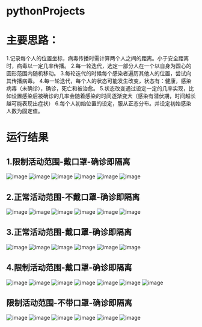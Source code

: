 # pythonProjects

# 主要思路： #
1.记录每个人的位置坐标，病毒传播时需计算两个人之间的距离。小于安全距离时，病毒以一定几率传播。
2.每一轮迭代，选定一部分人在一个以自身为圆心的圆形范围内随机移动。
3.每轮迭代的时候每个感染者遍历其他人的位置，尝试向其传播病毒。
4.每一轮迭代，每个人的状态可能发生改变，状态有：健康，感染病毒（未确诊），确诊，死亡和被治愈。
5.状态改变通过设定一定的几率实现，比如设置感染后被确诊的几率会随着感染的时间逐渐变大（感染有潜伏期，时间越长越可能表现出症状）
6.每个人初始位置的设定，服从正态分布。并设定初始感染人数为固定值。
# 运行结果 #
## 1.限制活动范围-戴口罩-确诊即隔离 ##
![image](https://user-images.githubusercontent.com/24203428/114024256-66b40900-98a6-11eb-87af-0a03ddbc3686.png)
![image](https://user-images.githubusercontent.com/24203428/114024414-98c56b00-98a6-11eb-915d-f98f9b918192.png)
![image](https://user-images.githubusercontent.com/24203428/114024425-9d8a1f00-98a6-11eb-95cf-1d0e245e1f53.png)
![image](https://user-images.githubusercontent.com/24203428/114024421-9bc05b80-98a6-11eb-83a7-490eb152197f.png)
![image](https://user-images.githubusercontent.com/24203428/114024430-9fec7900-98a6-11eb-8928-fddfdc3547c1.png)
![image](https://user-images.githubusercontent.com/24203428/114024441-a4b12d00-98a6-11eb-8ded-c3dc39890b81.png)
## 2.正常活动范围-不戴口罩-确诊即隔离 ##
![image](https://user-images.githubusercontent.com/24203428/114024580-cca09080-98a6-11eb-8534-b91566181dfa.png)
![image](https://user-images.githubusercontent.com/24203428/114024587-ce6a5400-98a6-11eb-9bf6-4d6748a8db1f.png)
![image](https://user-images.githubusercontent.com/24203428/114024607-d6c28f00-98a6-11eb-88e8-cccb2717418f.png)
![image](https://user-images.githubusercontent.com/24203428/114024613-d9bd7f80-98a6-11eb-8b5e-1bd40cc86de2.png)
![image](https://user-images.githubusercontent.com/24203428/114024620-dc1fd980-98a6-11eb-9176-cb26ebc32596.png)
![image](https://user-images.githubusercontent.com/24203428/114024632-df1aca00-98a6-11eb-9fa9-a2c1f831bb03.png)
## 3.正常活动范围-戴口罩-确诊即隔离 ##
![image](https://user-images.githubusercontent.com/24203428/114024761-02de1000-98a7-11eb-95b3-2b9af6e1ae66.png)
![image](https://user-images.githubusercontent.com/24203428/114024771-06719700-98a7-11eb-98b4-45ba74b24d70.png)
![image](https://user-images.githubusercontent.com/24203428/114024790-0bcee180-98a7-11eb-8661-8733b1c22e81.png)
![image](https://user-images.githubusercontent.com/24203428/114024804-10939580-98a7-11eb-98c0-6dd077ec49b0.png)
![image](https://user-images.githubusercontent.com/24203428/114024816-14271c80-98a7-11eb-96b6-4c7367393a77.png)
![image](https://user-images.githubusercontent.com/24203428/114024832-18533a00-98a7-11eb-8cc1-a79952b9714f.png)
## 4.限制活动范围-戴口罩-确诊即隔离 ##
![image](https://user-images.githubusercontent.com/24203428/114024965-33be4500-98a7-11eb-82f1-efbfa51adce2.png)
![image](https://user-images.githubusercontent.com/24203428/114024982-36b93580-98a7-11eb-99cd-ae92090ebece.png)
![image](https://user-images.githubusercontent.com/24203428/114024993-3a4cbc80-98a7-11eb-80a4-ca2e8e7961e1.png)
![image](https://user-images.githubusercontent.com/24203428/114025006-3de04380-98a7-11eb-91e3-587184480cf3.png)
![image](https://user-images.githubusercontent.com/24203428/114025018-40db3400-98a7-11eb-9420-2c6e86588653.png)
![image](https://user-images.githubusercontent.com/24203428/114025030-43d62480-98a7-11eb-95de-3078f5c7bf0a.png)
![image](https://user-images.githubusercontent.com/24203428/114025041-4769ab80-98a7-11eb-8d0d-bdd9838c563d.png)
## 限制活动范围-不带口罩-确诊即隔离 ##
![image](https://user-images.githubusercontent.com/24203428/114025107-5c463f00-98a7-11eb-84e5-27f8475a1438.png)
![image](https://user-images.githubusercontent.com/24203428/114025121-60725c80-98a7-11eb-9f0e-34c54655d184.png)
![image](https://user-images.githubusercontent.com/24203428/114025128-636d4d00-98a7-11eb-897c-25fa7c6fe24c.png)
![image](https://user-images.githubusercontent.com/24203428/114025140-66683d80-98a7-11eb-9b3d-cb96411a0b27.png)
![image](https://user-images.githubusercontent.com/24203428/114025150-68ca9780-98a7-11eb-87e7-2e981948f46a.png)
![image](https://user-images.githubusercontent.com/24203428/114025156-6bc58800-98a7-11eb-9b87-c7da83a06701.png)
